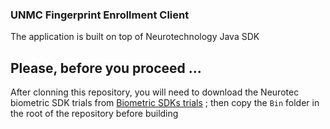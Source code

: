 ### UNMC Fingerprint Enrollment Client

The application is built on top of Neurotechnology Java SDK


## Please, before you proceed ...

After clonning this repository, you will need to download the Neurotec biometric SDK trials
from [Biometric SDKs trials](http://www.neurotechnology.com/download.html#megamatcher_verifinger_verilook_verieye_sdk_trial) ;
then copy the `Bin` folder in the root of the repository before building

